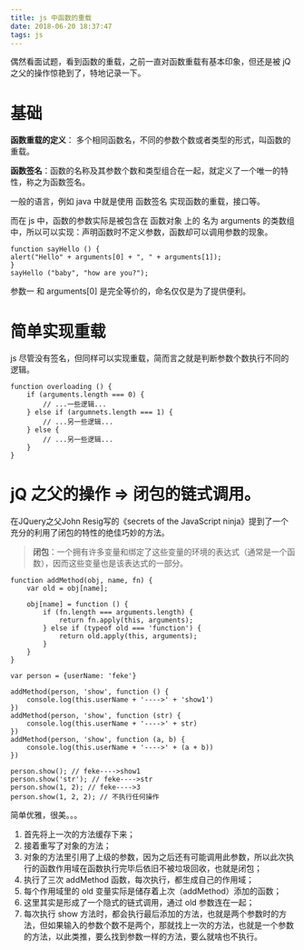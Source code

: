 ```yaml
---
title: js 中函数的重载
date: 2018-06-20 18:37:47
tags: js
---
```


偶然看面试题，看到函数的重载，之前一直对函数重载有基本印象，但还是被 jQ 之父的操作惊艳到了，特地记录一下。
<!-- more -->
# 基础

**函数重载的定义**： 多个相同函数名，不同的参数个数或者类型的形式，叫函数的重载。

**函数签名**：函数的名称及其参数个数和类型组合在一起，就定义了一个唯一的特性，称之为函数签名。

一般的语言，例如 java 中就是使用 函数签名 实现函数的重载，接口等。

而在 js 中，函数的参数实际是被包含在 函数对象 上的 名为 arguments 的类数组中，所以可以实现：声明函数时不定义参数，函数却可以调用参数的现象。

```
function sayHello () {
alert("Hello" + arguments[0] + ", " + arguments[1]);
}
sayHello ("baby", "how are you?");
```

参数一 和 arguments[0] 是完全等价的，命名仅仅是为了提供便利。

# 简单实现重载

js 尽管没有签名，但同样可以实现重载，简而言之就是判断参数个数执行不同的逻辑。

```
function overloading () {
    if (arguments.length === 0) {
        // ...一些逻辑...
    } else if (argumnets.length === 1) {
        // ...另一些逻辑...
    } else {
        // ...另一些逻辑...
    }
}
```

# jQ 之父的操作 => 闭包的链式调用。

在JQuery之父John Resig写的《secrets of the JavaScript ninja》提到了一个充分的利用了闭包的特性的绝佳巧妙的方法。

> **闭包**：一个拥有许多变量和绑定了这些变量的环境的表达式（通常是一个函数），因而这些变量也是该表达式的一部分。

```
function addMethod(obj, name, fn) {
    var old = obj[name];

    obj[name] = function () {
        if (fn.length === arguments.length) {
            return fn.apply(this, arguments);
        } else if (typeof old === 'function') {
            return old.apply(this, arguments);
        }
    }
}

var person = {userName: 'feke'}

addMethod(person, 'show', function () {
    console.log(this.userName + '---->' + 'show1')
})
addMethod(person, 'show', function (str) {
    console.log(this.userName + '---->' + str)
})
addMethod(person, 'show', function (a, b) {
    console.log(this.userName + '---->' + (a + b))
})

person.show(); // feke---->show1
person.show('str'); // feke---->str
person.show(1, 2); // feke---->3
person.show(1, 2, 2); // 不执行任何操作
```

简单优雅，很美。。。

1. 首先将上一次的方法缓存下来；
2. 接着重写了对象的方法；
3. 对象的方法里引用了上级的参数，因为之后还有可能调用此参数，所以此次执行的函数作用域在函数执行完毕后依旧不被垃圾回收，也就是闭包；
4. 执行了三次 addMethod 函数，每次执行，都生成自己的作用域；
5. 每个作用域里的 old 变量实际是储存着上次（addMethod）添加的函数；
6. 这里其实是形成了一个隐式的链式调用，通过 old 参数连在一起；
7. 每次执行 show 方法时，都会执行最后添加的方法，也就是两个参数时的方法，但如果输入的参数个数不是两个，那就找上一次的方法，也就是一个参数的方法，以此类推，要么找到参数一样的方法，要么就啥也不执行。

